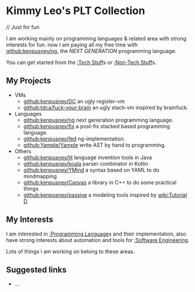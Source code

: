 Kimmy Leo's PLT Collection
=======

// Just for fun

I am working mainly on programming languages & related area with
strong interests for fun. now I am paying all my free time with
[github:kenpusney/ng](), the *NEXT GENERATION* programming language.

You can get started from the [:Tech Stuff]()s or [:Non-Tech Stuff]()s.

## My Projects

 - VMs
   + [github:kenpusney/DC]() an ugly register-vm
   + [github:tdca/fuck-your-brain]() an ugly stack-vm inspired by brainfuck.
 - Languages
   + [github:kenpusney/ng]() next generation programming language.
   + [github:kenpusney/fix]() a post-fix stacked based programming language.
   + [github:kenpusney/fed]() ng-implementation.
   + [github:Yample/Yample]() write AST by hand to programming.
 - Others
   + [github:kenpusney/lit]() language invention tools in Java
   + [github:kenpusney/koala]() parser combinator in Kotlin
   + [github:kenpusney/YMind]() a syntax based on YAML to do mindmapping
   + [github:kenpusney/Canvas]() a library in C++ to do some practical things
   + [github:kenpusney/passive]() a modeling tools inspired by [wiki:Tutorial D]()

## My Interests

I am interested in [:Programming Language]()s and their implementation, also
have strong interests about automation and tools for [:Software Engineering]().

Lots of things I am working on belong to these areas.

## Suggested links
  - ...
